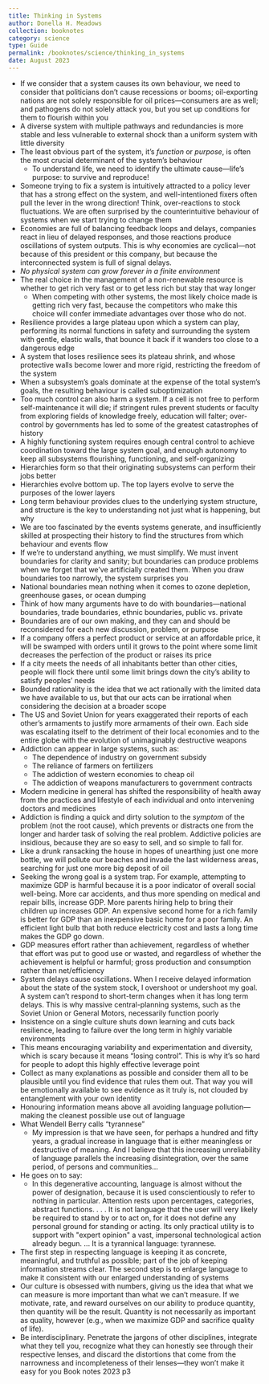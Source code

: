```yaml
---
title: Thinking in Systems
author: Donella H. Meadows
collection: booknotes
category: science
type: Guide
permalink: /booknotes/science/thinking_in_systems
date: August 2023
---
```


*	If we consider that a system causes its own behaviour, we need to consider that politicians don’t cause recessions or booms; oil-exporting nations are not solely responsible for oil prices—consumers are as well; and pathogens do not solely attack you, but you set up conditions for them to flourish within you
*	A diverse system with multiple pathways and redundancies is more stable and less vulnerable to external shock than a uniform system with little diversity
*	The least obvious part of the system, it’s *function* or *purpose*, is often the most crucial determinant of the system’s behaviour
    * To understand life, we need to identify the ultimate cause—life’s purpose: to survive and reproduce!
*	Someone trying to fix a system is intuitively attracted to a policy lever that has a strong effect on the system, and well-intentioned fixers often pull the lever in the wrong direction! Think, over-reactions to stock fluctuations. We are often surprised by the counterintuitive behaviour of systems when we start trying to change them
*	Economies are full of balancing feedback loops and delays, companies react in lieu of delayed responses, and those reactions produce oscillations of system outputs. This is why economies are cyclical—not because of this president or this company, but because the interconnected system is full of signal delays.
*	*No physical system can grow forever in a finite environment*
*	The real choice in the management of a non-renewable resource is whether to get rich very fast or to get less rich but stay that way longer
    * When competing with other systems, the most likely choice made is getting rich very fast, because the competitors who make this choice will confer immediate advantages over those who do not. 
*	Resilience provides a large plateau upon which a system can play, performing its normal functions in safety and surrounding the system with gentle, elastic walls, that bounce it back if it wanders too close to a dangerous edge
*	A system that loses resilience sees its plateau shrink, and whose protective walls become lower and more rigid, restricting the freedom of the system
*	When a subsystem’s goals dominate at the expense of the total system’s goals, the resulting behaviour is called suboptimization
*	Too much control can also harm a system. If a cell is not free to perform self-maintenance it will die; if stringent rules prevent students or faculty from exploring fields of knowledge freely, education will falter; over-control by governments has led to some of the greatest catastrophes of history
*	A highly functioning system requires enough central control to achieve coordination toward the large system goal, and enough autonomy to keep all subsystems flourishing, functioning, and self-organizing
*	Hierarchies form so that their originating subsystems can perform their jobs better
*	Hierarchies evolve bottom up. The top layers evolve to serve the purposes of the lower layers
*	Long term behaviour provides clues to the underlying system structure, and structure is the key to understanding not just what is happening, but why
*	We are too fascinated by the events systems generate, and insufficiently skilled at prospecting their history to find the structures from which behaviour and events flow
*	If we’re to understand anything, we must simplify. We must invent boundaries for clarity and sanity; but boundaries can produce problems when we forget that we’ve artificially created them. When you draw boundaries too narrowly, the system surprises you
*	National boundaries mean nothing when it comes to ozone depletion, greenhouse gases, or ocean dumping 
*	Think of how many arguments have to do with boundaries—national boundaries, trade boundaries, ethnic boundaries, public vs. private
*	Boundaries are of our own making, and they can and should be reconsidered for each new discussion, problem, or purpose
*	If a company offers a perfect product or service at an affordable price, it will be swamped with orders until it grows to the point where some limit decreases the perfection of the product or raises its price
*	If a city meets the needs of all inhabitants better than other cities, people will flock there until some limit brings down the city’s ability to satisfy peoples’ needs
*	Bounded rationality is the idea that we act rationally with the limited data we have available to us, but that our acts can be irrational when considering the decision at a broader scope
*	The US and Soviet Union for years exaggerated their reports of each other’s armaments to justify more armaments of their own. Each side was escalating itself to the detriment of their local economies and to the entire globe with the evolution of unimaginably destructive weapons
*	Addiction can appear in large systems, such as:
    * The dependence of industry on government subsidy
     * The reliance of farmers on fertilizers
     * The addiction of western economies to cheap oil
     * The addiction of weapons manufacturers to government contracts
*	Modern medicine in general has shifted the responsibility of health away from the practices and lifestyle of each individual and onto intervening doctors and medicines
*	Addiction is finding a quick and dirty solution to the *symptom* of the problem (not the root cause), which prevents or distracts one from the longer and harder task of solving the real problem. Addictive policies are insidious, because they are so easy to sell, and so simple to fall for.
*	Like a drunk ransacking the house in hopes of unearthing just one more bottle, we will pollute our beaches and invade the last wilderness areas, searching for just one more big deposit of oil
*	Seeking the wrong goal is a system trap. For example, attempting to maximize GDP is harmful because it is a poor indicator of overall social well-being. More car accidents, and thus more spending on medical and repair bills, increase GDP. More parents hiring help to bring their children up increases GDP. An expensive second home for a rich family is better for GDP than an inexpensive basic home for a poor family. An efficient light bulb that both reduce electricity cost and lasts a long time makes the GDP go down.
*	GDP measures effort rather than achievement, regardless of whether that effort was put to good use or wasted, and regardless of whether the achievement is helpful or harmful; gross production and consumption rather than net/efficiency
*	System delays cause oscillations. When I receive delayed information about the state of the system stock, I overshoot or undershoot my goal. A system can’t respond to short-term changes when it has long term delays. This is why massive central-planning systems, such as the Soviet Union or General Motors, necessarily function poorly
*	Insistence on a single culture shuts down learning and cuts back resilience, leading to failure over the long term in highly variable environments
*	This means encouraging variability and experimentation and diversity, which is scary because it means “losing control”. This is why it’s so hard for people to adopt this highly effective leverage point
*	Collect as many explanations as possible and consider them all to be plausible until you find evidence that rules them out. That way you will be emotionally available to see evidence as it truly is, not clouded by entanglement with your own identity
*	Honouring information means above all avoiding language pollution—making the cleanest possible use out of language
*	What Wendell Berry calls “tyrannese”
    * My impression is that we have seen, for perhaps a hundred and fifty years, a gradual increase in language that is either meaningless or destructive of meaning. And I believe that this increasing unreliability of language parallels the increasing disintegration, over the same period, of persons and communities...
*	He goes on to say:
    * In this degenerative accounting, language is almost without the power of designation, because it is used conscientiously to refer to nothing in particular. Attention rests upon percentages, categories, abstract functions. . . . It is not language that the user will very likely be required to stand by or to act on, for it does not define any personal ground for standing or acting. Its only practical utility is to support with "expert opinion" a vast, impersonal technological action already begun. ... It is a tyrannical language: tyrannese.
*	The first step in respecting language is keeping it as concrete, meaningful, and truthful as possible; part of the job of keeping information streams clear. The second step is to enlarge language to make it consistent with our enlarged understanding of systems
*	Our culture is obsessed with numbers, giving us the idea that what we can measure is more important than what we can’t measure. If we motivate, rate, and reward ourselves on our ability to produce quantity, then quantity will be the result. Quantity is not necessarily as important as quality, however (e.g., when we maximize GDP and sacrifice quality of life).
*	Be interdisciplinary. Penetrate the jargons of other disciplines, integrate what they tell you, recognize what they can honestly see through their respective lenses, and discard the distortions that come from the narrowness and incompleteness of their lenses—they won’t make it easy for you
Book notes 2023 p3

